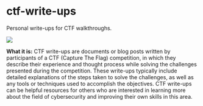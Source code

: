# ctf-write-ups
Personal write-ups for CTF walkthroughs.

![](https://ctftime.org/static/images/ct/logo.svg)

**What it is:** CTF write-ups are documents or blog posts written by participants of a CTF (Capture The Flag) competition, in which they describe their experience and thought process while solving the challenges presented during the competition. These write-ups typically include detailed explanations of the steps taken to solve the challenges, as well as any tools or techniques used to accomplish the objectives. CTF write-ups can be helpful resources for others who are interested in learning more about the field of cybersecurity and improving their own skills in this area.

